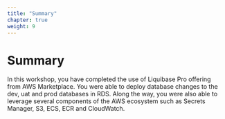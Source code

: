 ```yaml
---
title: "Summary"
chapter: true
weight: 9
---
```


# Summary

In this workshop, you have completed the use of Liquibase Pro offering from AWS Marketplace. You were able to deploy database changes to the dev, uat and prod databases in RDS. Along the way, you were also able to leverage several components of the AWS ecosystem such as Secrets Manager, S3, ECS, ECR and CloudWatch.

